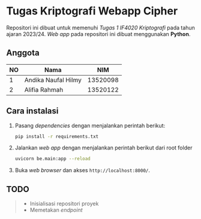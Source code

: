 # Tugas Kriptografi Webapp Cipher

Repositori ini dibuat untuk memenuhi *Tugas 1 IF4020 Kriptografi* pada tahun ajaran 2023/24. *Web app* pada repositori ini dibuat menggunakan **Python**.

## Anggota

| NO | Nama                | NIM      |
|----|---------------------|----------|
| 1  | Andika Naufal Hilmy | 13520098 |
| 2  | Alifia Rahmah       | 13520122 |

## Cara instalasi

1. Pasang *dependencies* dengan menjalankan perintah berikut:
    ```bash
    pip install -r requirements.txt
    ```
2. Jalankan *web app* dengan menjalankan perintah berikut dari root folder
    ```bash
    uvicorn be.main:app --reload
    ```
3. Buka *web browser* dan akses `http://localhost:8000/`.

## TODO

> - Inisialisasi repositori proyek
> - Memetakan *endpoint*

